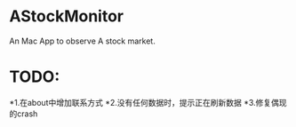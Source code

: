 # AStockMonitor
An Mac App to observe A stock market.

# TODO:
*1.在about中增加联系方式
*2.没有任何数据时，提示正在刷新数据
*3.修复偶现的crash
